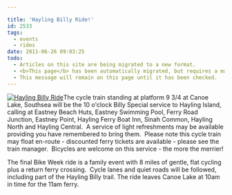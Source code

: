 ```yaml
---

title: 'Hayling Billy Ride!'
id: 2533
tags:
  - events
  - rides
date: 2011-06-26 09:03:25
todo:
  - Articles on this site are being migrated to a new format.
  - <b>This page</b> has been automatically migrated, but requires a manual check-&amp;-tune to ensure the format and links all work as expected.
  - This message will remain on this page until it has been checked.
---
```


[![Hayling Billy Ride](http://www.pompeybug.co.uk/wp-content/uploads/2011/06/Hayling-Billy-Ride-300x199.jpg "Hayling Billy Ride")](/assets/Hayling-Billy-Ride.jpg)The cycle train standing at platform 9 3/4 at Canoe Lake, Southsea will be the 10 o'clock Billy Special service to Hayling Island, calling at Eastney Beach Huts, Eastney Swimming Pool, Ferry Road Junction, Eastney Point, Hayling Ferry Boat Inn, Sinah Common, Hayling North and Hayling Central.  A service of light refreshments may be available providing you have remembered to bring them.  Please note this cycle train may float en-route - discounted ferry tickets are available - please see the train manager.  Bicycles are welcome on this service - the more the merrier!

The final Bike Week ride is a family event with 8 miles of gentle, flat cycling plus a return ferry crossing.  Cycle lanes and quiet roads will be followed, including part of the Hayling Billy trail. The ride leaves Canoe Lake at 10am in time for the 11am ferry.